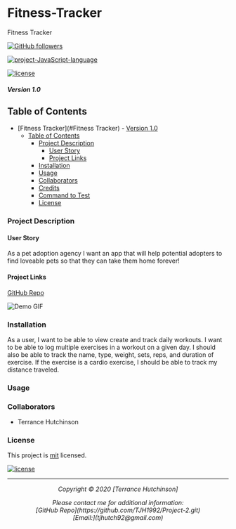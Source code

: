 # Fitness-Tracker
Fitness Tracker

[![GitHub followers](https://img.shields.io/github/followers/Nmenotti20?label=Follow&style=social)](https://github.com/TJH1992/Fitness-Tracker.git)

[![project-JavaScript-language](https://img.shields.io/static/v1?label=javascript&message=100%&color=yellow)](https://github.com/TJH1992/Fitness-Tracker.git)

[![license](https://img.shields.io/badge/License-mit-brightgreen.svg)](https://choosealicense.com/licenses/mit/)

##### Version 1.0

## Table of Contents

- [Fitness Tracker](#Fitness Tracker)
        - [Version 1.0](#version-10)
  - [Table of Contents](#table-of-contents)
    - [Project Description](#project-description)
      - [User Story](#user-story)
      - [Project Links](#project-links)
    - [Installation](#installation)
    - [Usage](#usage)
    - [Collaborators](#collaborators)
    - [Credits](#credits)
    - [Command to Test](#command-to-test)
    - [License](#license)

### Project Description



#### User Story

As a pet adoption agency
I want an app that will help potential adopters to find loveable pets
so that they can take them home forever!

#### Project Links

[GitHub Repo](https://github.com/TJH1992/Project-2.git)<br>

![Demo GIF]()<br>

### Installation

As a user, I want to be able to view create and track daily workouts. I want to be able to log multiple exercises in a workout on a given day. I should also be able to track the name, type, weight, sets, reps, and duration of exercise. If the exercise is a cardio exercise, I should be able to track my distance traveled.

### Usage



### Collaborators

<ul>
<li> Terrance Hutchinson </li>
</ul>


### License

This project is [mit](https://choosealicense.com/licenses/mit) licensed.<br>

[![license](https://img.shields.io/badge/License-mit-brightgreen.svg)](https://choosealicense.com/licenses/mit/)

<hr>
<p align='center'><i>
Copyright © 2020 [Terrance Hutchinson]<br>

<p align='center'><i>
Please contact me for additional information:<br>
[GitHub Repo](https://github.com/TJH1992/Project-2.git)<br>
[Email:](tjhutch92@gmail.com)</i></p>

